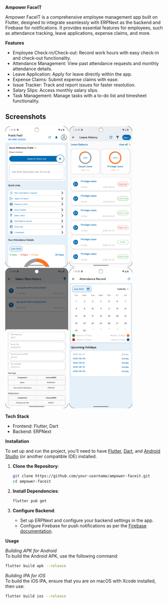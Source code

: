 **Ampower FaceIT**

Ampower FaceIT is a comprehensive employee management app built on Flutter, designed to integrate seamlessly with ERPNext as the backend and Firebase for notifications. It provides essential features for employees, such as attendance tracking, leave applications, expense claims, and more.

**Features**

- Employee Check-in/Check-out: Record work hours with easy check-in and check-out functionality.
- Attendance Management: View past attendance requests and monthly attendance details.
- Leave Application: Apply for leave directly within the app.
- Expense Claims: Submit expense claims with ease.
- Issue Tracker: Track and report issues for faster resolution.
- Salary Slips: Access monthly salary slips.
- Task Management: Manage tasks with a to-do list and timesheet functionality.

## Screenshots

<p float="left">
  <img src="screenshots/screenshot1.png" width="200" />
  <img src="screenshots/screenshot2.png" width="200" />
  <img src="screenshots/screenshot3.png" width="200" />
  <img src="screenshots/screenshot4.png" width="200" />
</p>

**Tech Stack**

- Frontend: Flutter, Dart
- Backend: ERPNext

**Installation**

To set up and run the project, you’ll need to have [Flutter](https://flutter.dev/docs/get-started/install), [Dart](https://dart.dev/get-dart), and [Android Studio](https://developer.android.com/studio) (or another compatible IDE) installed.

1. **Clone the Repository**:
   ```bash
   git clone https://github.com/your-username/ampower-faceit.git
   cd ampower-faceit
   ```

2. **Install Dependencies**:
   ```bash
   flutter pub get
   ```

3. **Configure Backend**:
    - Set up ERPNext and configure your backend settings in the app.
    - Configure Firebase for push notifications as per the [Firebase documentation](https://firebase.google.com/docs/flutter/setup).

**Usage**

*Building APK for Android*  
To build the Android APK, use the following command:
```bash
flutter build apk --release
```

*Building IPA for iOS*  
To build the iOS IPA, ensure that you are on macOS with Xcode installed, then use:
```bash
flutter build ios --release
```
